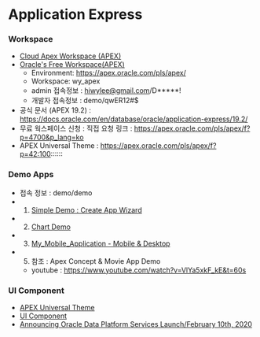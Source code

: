 # Application Express
### Workspace 
* [Cloud Apex Workspace (APEX)](https://qsbizk930fjk4g6-apex.adb.ap-seoul-1.oraclecloudapps.com/ords/apex)
* [Oracle's Free Workspace(APEX)](https://apex.oracle.com/pls/apex/)
  * Environment:	https://apex.oracle.com/pls/apex/
  * Workspace:	wy_apex
  * admin 접속정보 :	hiwylee@gmail.com/D*****!
  * 개발자  접속정보 : demo/qwER12#$
* 공식 문서 (APEX 19.2) : https://docs.oracle.com/en/database/oracle/application-express/19.2/
* 무료 웍스페이스 신청 : 직접 요청 링크 : https://apex.oracle.com/pls/apex/f?p=4700&p_lang=ko  
* APEX Universal Theme : https://apex.oracle.com/pls/apex/f?p=42:100::::::
### Demo Apps
  * 접속 정보 : demo/demo  
  * 1. [Simple Demo : Create App Wizard](https://qsbizk930fjk4g6-apex.adb.ap-seoul-1.oraclecloudapps.com/ords/f?p=101)
  * 2. [Chart Demo](https://qsbizk930fjk4g6-apex.adb.ap-seoul-1.oraclecloudapps.com/ords/f?p=103)
  * 3. [My_Mobile_Application - Mobile & Desktop](https://qsbizk930fjk4g6-apex.adb.ap-seoul-1.oraclecloudapps.com/ords/f?p=102) 
  * 5. 참조 : Apex Concept & Movie App Demo
    * youtube : https://www.youtube.com/watch?v=VlYa5xkF_kE&t=60s
   
### UI Component
* [APEX Universal Theme](https://apex.oracle.com/pls/apex/f?p=42:100:::::)
* [UI Component](https://apex.oracle.com/pls/apex/f?p=42:100::::::)
* [Announcing Oracle Data Platform Services Launch/February 10th, 2020  ](https://otube.oracle.com/media/OSPA+Webcast+Series+-+Announcing+Oracle+Data+Platform+Services+Launch/0_pet67hpf)
  
